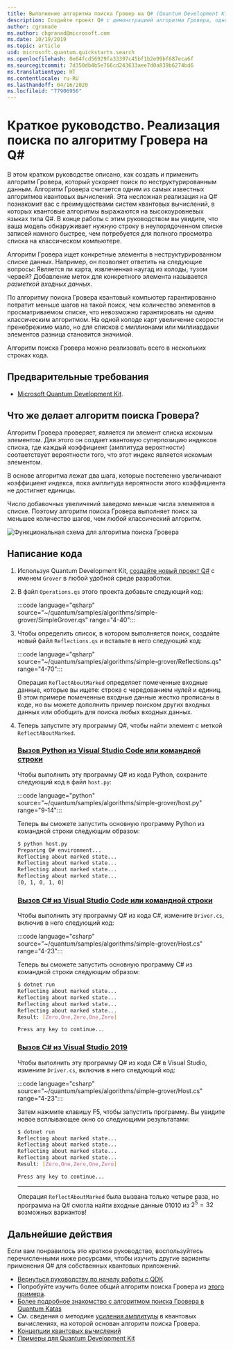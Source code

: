 ```yaml
---
title: Выполнение алгоритма поиска Гровер на Q# (Quantum Development Kit)
description: Создайте проект Q# с демонстрацией алгоритма Гровера, одного из самых известных квантовых алгоритмов.
author: cgranade
ms.author: chgranad@microsoft.com
ms.date: 10/19/2019
ms.topic: article
uid: microsoft.quantum.quickstarts.search
ms.openlocfilehash: 0e64fcd56929fa33397c45bf1b2e99bf687eca6f
ms.sourcegitcommit: 7d350db4b5e766cd243633aee7d0a839b6274bd6
ms.translationtype: HT
ms.contentlocale: ru-RU
ms.lasthandoff: 04/16/2020
ms.locfileid: "77906956"
---
```

# <a name="quickstart-implement-grovers-search-algorithm-in-q"></a>Краткое руководство. Реализация поиска по алгоритму Гровера на Q#

В этом кратком руководстве описано, как создать и применить алгоритм Гровера, который ускоряет поиск по неструктурированным данным.  Алгоритм Гровера считается одним из самых известных алгоритмов квантовых вычислений. Эта несложная реализация на Q# познакомит вас с преимуществами систем квантовых вычислений, в которых квантовые алгоритмы выражаются на высокоуровневых языках типа Q#.  В конце работы с этим руководством вы увидите, что ваша модель обнаруживает нужную строку в неупорядоченном списке записей намного быстрее, чем потребуется для полного просмотра списка на классическом компьютере.

Алгоритм Гровера ищет конкретные элементы в неструктурированном списке данных. Например, он позволяет ответить на следующие вопросы: Является ли карта, извлеченная наугад из колоды, тузом червей? Добавление меток для конкретного элемента называется _разметкой входных данных_.

По алгоритму поиска Гровера квантовый компьютер гарантированно потратит меньше шагов на такой поиск, чем количество элементов в просматриваемом списке, что невозможно гарантировать ни одним классическим алгоритмом. На одной колоде карт увеличение скорости пренебрежимо мало, но для списков с миллионами или миллиардами элементов разница становится значимой.

Алгоритм поиска Гровера можно реализовать всего в нескольких строках кода.

## <a name="prerequisites"></a>Предварительные требования

- [Microsoft Quantum Development Kit][install].

## <a name="what-does-grovers-search-algorithm-do"></a>Что же делает алгоритм поиска Гровера?

Алгоритм Гровера проверяет, является ли элемент списка искомым элементом. Для этого он создает квантовую суперпозицию индексов списка, где каждый коэффициент (амплитуда вероятности) соответствует вероятности того, что этот индекс является искомым элементом.

В основе алгоритма лежат два шага, которые постепенно увеличивают коэффициент индекса, пока амплитуда вероятности этого коэффициента не достигнет единицы.

Число добавочных увеличений заведомо меньше числа элементов в списке. Поэтому алгоритм поиска Гровера выполняет поиск за меньшее количество шагов, чем любой классический алгоритм.

![Функциональная схема для алгоритма поиска Гровера](~/media/grover.png)

## <a name="write-the-code"></a>Написание кода

1. Используя Quantum Development Kit, [создайте новый проект Q#](xref:microsoft.quantum.howto.createproject) с именем `Grover` в любой удобной среде разработки.

1. В файл `Operations.qs` этого проекта добавьте следующий код:

    :::code language="qsharp" source="~/quantum/samples/algorithms/simple-grover/SimpleGrover.qs" range="4-40":::

1. Чтобы определить список, в котором выполняется поиск, создайте новый файл `Reflections.qs` и вставьте в него следующий код:

    :::code language="qsharp" source="~/quantum/samples/algorithms/simple-grover/Reflections.qs" range="4-70":::

    Операция `ReflectAboutMarked` определяет помеченные входные данные, которые вы ищете: строка с чередованием нулей и единиц. В этом примере помеченные входные данные жестко прописаны в коде, но вы можете дополнить пример поиском других входных данных или обобщить для поиска любых входных данных.

1. Теперь запустите эту программу Q#, чтобы найти элемент с меткой `ReflectAboutMarked`.

    ### <a name="python-with-visual-studio-code-or-the-command-line"></a>[Вызов Python из Visual Studio Code или командной строки](#tab/tabid-python)

    Чтобы выполнить эту программу Q# из кода Python, сохраните следующий код в файл `host.py`:

    :::code language="python" source="~/quantum/samples/algorithms/simple-grover/host.py" range="9-14":::

    Теперь вы сможете запустить основную программу Python из командной строки следующим образом:

    ```bash
    $ python host.py
    Preparing Q# environment...
    Reflecting about marked state...
    Reflecting about marked state...
    Reflecting about marked state...
    Reflecting about marked state...
    [0, 1, 0, 1, 0]
    ```

    ### <a name="c-with-visual-studio-code-or-the-command-line"></a>[Вызов C# из Visual Studio Code или командной строки](#tab/tabid-csharp)

    Чтобы выполнить эту программу Q# из кода C#, измените `Driver.cs`, включив в него следующий код:

    :::code language="csharp" source="~/quantum/samples/algorithms/simple-grover/Host.cs" range="4-23":::

    Теперь вы сможете запустить основную программу C# из командной строки следующим образом:

    ```bash
    $ dotnet run
    Reflecting about marked state...
    Reflecting about marked state...
    Reflecting about marked state...
    Reflecting about marked state...
    Result: [Zero,One,Zero,One,Zero]

    Press any key to continue...
    ```

    ### <a name="c-with-visual-studio-2019"></a>[Вызов C# из Visual Studio 2019](#tab/tabid-vs2019)

    Чтобы выполнить эту программу Q# из кода C# в Visual Studio, измените `Driver.cs`, включив в него следующий код:

    :::code language="csharp" source="~/quantum/samples/algorithms/simple-grover/Host.cs" range="4-23":::

    Затем нажмите клавишу F5, чтобы запустить программу. Вы увидите новое всплывающее окно со следующими результатами: 

    ```bash
    $ dotnet run
    Reflecting about marked state...
    Reflecting about marked state...
    Reflecting about marked state...
    Reflecting about marked state...
    Result: [Zero,One,Zero,One,Zero]

    Press any key to continue...
    ```
    ***

    Операция `ReflectAboutMarked` была вызвана только четыре раза, но программа на Q# смогла найти входные данные 01010 из $2^{5} = 32$ возможных вариантов!

## <a name="next-steps"></a>Дальнейшие действия

Если вам понравилось это краткое руководство, воспользуйтесь перечисленными ниже ресурсами, чтобы изучить другие варианты применения Q# для собственных квантовых приложений.

- [Вернуться руководству по началу работы с QDK](xref:microsoft.quantum.welcome)
- Попробуйте изучить более общий алгоритм поиска Гровера из [этого примера](https://github.com/microsoft/Quantum/tree/master/samples/algorithms/database-search).
- [Более подробное знакомство с алгоритмом поиска Гровера в Quantum Katas](xref:microsoft.quantum.overview.katas)
- См. сведения о методике [усиления амплитуды](xref:microsoft.quantum.libraries.standard.algorithms#amplitude-amplification) в квантовых вычислениях, на которой основан алгоритм поиска Гровера.
- [Концепции квантовых вычислений](xref:microsoft.quantum.concepts.intro)
- [Примеры для Quantum Development Kit](https://docs.microsoft.com/samples/browse/?products=qdk)

<!-- LINKS -->

[install]: xref:microsoft.quantum.install

